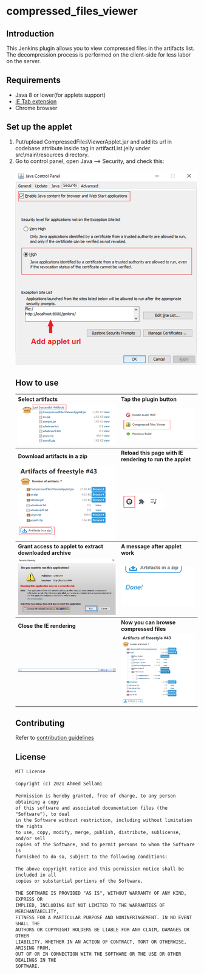 # compressed_files_viewer

## Introduction

This Jenkins plugin allows you to view compressed files in the artifacts list. The decompression process is performed on the client-side for less labor on the server.

## Requirements
 - Java 8 or lower(for applets support)
 - <a href="https://chrome.google.com/webstore/detail/ie-tab/hehijbfgiekmjfkfjpbkbammjbdenadd">IE Tab extension</a>
 - Chrome browser

## Set up the applet
<ol>
  <li>Put/upload CompressedFilesViewerApplet.jar and add its url in codebase attribute inside <applet> tag in artifactList.jelly under src\main\resources directory.</li>
  <li>Go to control panel, open Java --> Security, and check this:</li>
</ol>
<br/>
<img src="pics/applet config java.png"/>

## How to use
<table style="width:100%">
  <tr>
    <th>Select artifacts</th>
    <th>Tap the plugin button</th>
  </tr>
  <tr>
    <td><img src="pics/1.png"/></td>
    <td><img src="pics/2.png"/></td>
  </tr>
  <tr>
    <th>Download artifacts in a zip</th>
    <th>Reload this page with IE rendering to run the applet</th>
  </tr>
  <tr>
    <td><img src="pics/3.png"/></td>
    <td><img src="pics/4.png"/></td>
  </tr>
  <tr>
    <th>Grant access to applet to extract downloaded archive</th>
    <th>A message after applet work</th>
  </tr>
  <tr>
    <td><img src="pics/5.png"/></td>
    <td><img src="pics/6.png"/></td>
  </tr>
  <tr>
    <th>Close the IE rendering</th>
    <th>Now you can browse compressed files</th>
  </tr>
  <tr>
    <td><img src="pics/7.png"/></td>
    <td><img src="pics/8.png"/></td>
  </tr>
</table>

## Contributing

Refer to [contribution guidelines](https://github.com/jenkinsci/.github/blob/master/CONTRIBUTING.md)

## License
```
MIT License

Copyright (c) 2021 Ahmed Sellami

Permission is hereby granted, free of charge, to any person obtaining a copy
of this software and associated documentation files (the "Software"), to deal
in the Software without restriction, including without limitation the rights
to use, copy, modify, merge, publish, distribute, sublicense, and/or sell
copies of the Software, and to permit persons to whom the Software is
furnished to do so, subject to the following conditions:

The above copyright notice and this permission notice shall be included in all
copies or substantial portions of the Software.

THE SOFTWARE IS PROVIDED "AS IS", WITHOUT WARRANTY OF ANY KIND, EXPRESS OR
IMPLIED, INCLUDING BUT NOT LIMITED TO THE WARRANTIES OF MERCHANTABILITY,
FITNESS FOR A PARTICULAR PURPOSE AND NONINFRINGEMENT. IN NO EVENT SHALL THE
AUTHORS OR COPYRIGHT HOLDERS BE LIABLE FOR ANY CLAIM, DAMAGES OR OTHER
LIABILITY, WHETHER IN AN ACTION OF CONTRACT, TORT OR OTHERWISE, ARISING FROM,
OUT OF OR IN CONNECTION WITH THE SOFTWARE OR THE USE OR OTHER DEALINGS IN THE
SOFTWARE.
```
